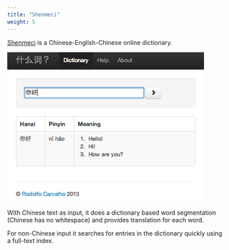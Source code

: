 ```yaml
---
title: "Shenmeci"
weight: 5
---
```


[Shenmeci](http://shenmeci.rodolfocarvalho.net) is a Chinese-English-Chinese
online dictionary.

<img src="images/shenmeci.png" alt="Shenmeci screenshot" class="img-responsive img-thumbnail">

With Chinese text as input, it does a dictionary based word segmentation
(Chinese has no whitespace) and provides translation for each word.

For non-Chinese input it searches for entries in the dictionary quickly using a
full-text index.
